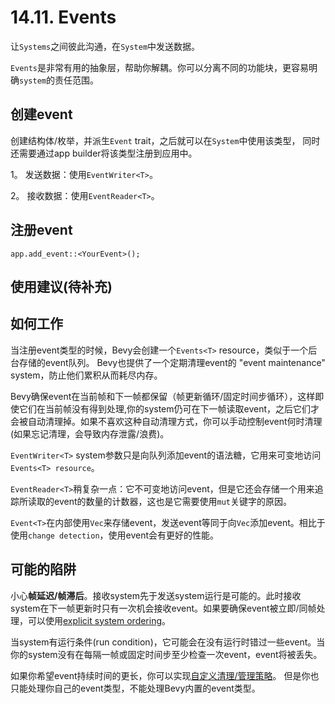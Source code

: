 # 14.11. Events
让`Systems`之间彼此沟通，在`System`中发送数据。

`Events`是非常有用的抽象层，帮助你解耦。你可以分离不同的功能块，更容易明确`system`的责任范围。

## 创建event
创建结构体/枚举，并派生`Event` trait，之后就可以在`System`中使用该类型， 同时还需要通过app builder将该类型注册到应用中。

1。 发送数据：使用`EventWriter<T>`。

2。 接收数据：使用`EventReader<T>`。


## 注册event
`app.add_event::<YourEvent>();`

## 使用建议(待补充)
 

## 如何工作
当注册event类型的时候，Bevy会创建一个`Events<T>` resource，类似于一个后台存储的event队列。 Bevy也提供了一个定期清理event的 "event maintenance" system，防止他们累积从而耗尽内存。

Bevy确保event在当前帧和下一帧都保留（帧更新循环/固定时间步循环），这样即使它们在当前帧没有得到处理,你的system仍可在下一帧读取event，之后它们才会被自动清理掉。如果不喜欢这种自动清理方式，你可以手动控制event何时清理(如果忘记清理，会导致内存泄露/浪费)。

`EventWriter<T>` system参数只是向队列添加event的语法糖，它用来可变地访问`Events<T> resource`。

`EventReader<T>`稍复杂一点：它不可变地访问event，但是它还会存储一个用来追踪所读取的event的数量的计数器，这也是它需要使用`mut`关键字的原因。

`Event<T>`在内部使用`Vec`来存储event，发送event等同于向`Vec`添加event。相比于使用`change detection`，使用event会有更好的性能。

## 可能的陷阱
小心**帧延迟/帧滞后**。接收system先于发送system运行是可能的。此时接收system在下一帧更新时只有一次机会接收event。如果要确保event被立即/同帧处理，可以使用[explicit system ordering](https://bevy-cheatbook.github.io/programming/system-order.html)。

当system有运行条件(run condition)，它可能会在没有运行时错过一些event。当你的system没有在每隔一帧或固定时间步至少检查一次event，event将被丢失。

如果你希望event持续时间的更长，你可以实现[自定义清理/管理策略](https://bevy-cheatbook.github.io/patterns/manual-event-clear.html)。 但是你也只能处理你自己的event类型，不能处理Bevy内置的event类型。